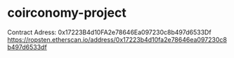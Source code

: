 # coirconomy-project

Contract Adress: 0x17223B4d10FA2e78646Ea097230c8b497d6533Df
https://ropsten.etherscan.io/address/0x17223b4d10fa2e78646ea097230c8b497d6533df
